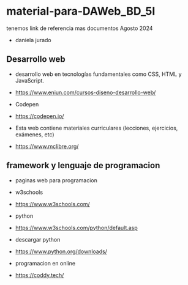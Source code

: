 # material-para-DAWeb_BD_5I
tenemos link de referencia mas documentos Agosto 2024
- daniela jurado 
## Desarrollo web
- desarrollo web en tecnologías fundamentales como CSS, HTML y JavaScript. 
- https://www.eniun.com/cursos-diseno-desarrollo-web/

- Codepen
- https://codepen.io/

- Esta web contiene materiales curriculares (lecciones, ejercicios, exámenes, etc) 
- https://www.mclibre.org/
## framework y lenguaje de programacion
- paginas web para programacion
- w3schools
- https://www.w3schools.com/
- python
- https://www.w3schools.com/python/default.asp
- descargar python
- https://www.python.org/downloads/

- programacion en online
- https://coddy.tech/
